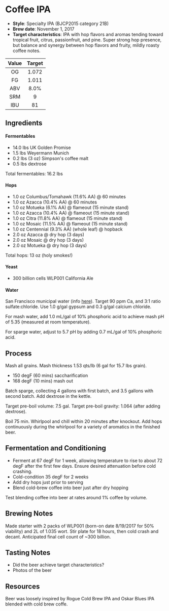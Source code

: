 # Coffee IPA

* **Style**: Specialty IPA (BJCP2015 category 21B)
* **Brew date**: November 1, 2017
* **Target characteristics**: IPA with hop flavors and aromas tending toward tropical fruit, citrus, passionfruit, and pine. Super strong hop presence, but balance and synergy between hop flavors and fruity, mildly roasty coffee notes.

| Value      | Target |
| :--------: |:------:|
| OG         | 1.072  | 
| FG         | 1.011  | 
| ABV        | 8.0%   |   
| SRM        | 9      |   
| IBU        | 81     |   

## Ingredients

#### Fermentables

* 14.0 lbs UK Golden Promise
* 1.5 lbs Weyermann Munich
* 0.2 lbs (3 oz) Simpson's coffee malt
* 0.5 lbs dextrose

Total fermentables: 16.2 lbs

#### Hops

* 1.0 oz Columbus/Tomahawk (11.6% AA) @ 60 minutes
* 1.0 oz Azacca (10.4% AA) @ 60 minutes
* 1.0 oz Motueka (6.1% AA) @ flameout (15 minute stand)
* 1.0 oz Azacca (10.4% AA) @ flameout (15 minute stand)
* 1.0 oz Citra (11.8% AA) @ flameout (15 minute stand)
* 1.0 oz Mosaic (11.5% AA) @ flameout (15 minute stand)
* 1.0 oz Centennial (9.3% AA) (whole leaf) @ hopback
* 2.0 oz Azacca @ dry hop (3 days)
* 2.0 oz Mosaic @ dry hop (3 days)
* 2.0 oz Motueka @ dry hop (3 days)

Total hops: 13 oz (holy smokes!)

#### Yeast

* 300 billion cells WLP001 California Ale

#### Water

San Francisco municipal water (info [here](docs/water.md)). Target 90 ppm Ca, and 3:1 ratio sulfate:chloride. Use 1.0 g/gal gypsum and 0.3 g/gal calcium chloride.

For mash water, add 1.0 mL/gal of 10% phosphoric acid to achieve mash pH of 5.35 (measured at room temperature).

For sparge water, adjust to 5.7 pH by adding 0.7 mL/gal of 10% phosphoric acid.

## Process

Mash all grains. Mash thickness 1.53 qts/lb (6 gal for 15.7 lbs grain).

* 150 degF (60 mins) saccharification
* 168 degF (10 mins) mash out

Batch sparge, collecting 4 gallons with first batch, and 3.5 gallons with second batch. Add dextrose in the kettle.

Target pre-boil volume: 7.5 gal. Target pre-boil gravity: 1.064 (after adding dextrose).

Boil 75 min. Whirlpool and chill within 20 minutes after knockout. Add hops continuously during the whirlpool for a variety of aromatics in the finished beer.

## Fermentation and Conditioning

* Ferment at 67 degF for 1 week, allowing temperature to rise to about 72 degF after the first few days. Ensure desired attenuation before cold crashing.
* Cold-condition 35 degF for 2 weeks
* Add dry hops just prior to serving
* Blend cold-brew coffee into beer just after dry hopping

Test blending coffee into beer at rates around 1% coffee by volume.

## Brewing Notes

Made starter with 2 packs of WLP001 (born-on date 8/19/2017 for 50% viability) and 2L of 1.035 wort. Stir plate for 18 hours, then cold crash and decant. Anticipated final cell count of ~300 billion.

## Tasting Notes

* Did the beer achieve target characteristics?
* Photos of the beer

## Resources

Beer was loosely inspired by Rogue Cold Brew IPA and Oskar Blues IPA blended with cold brew coffe.
